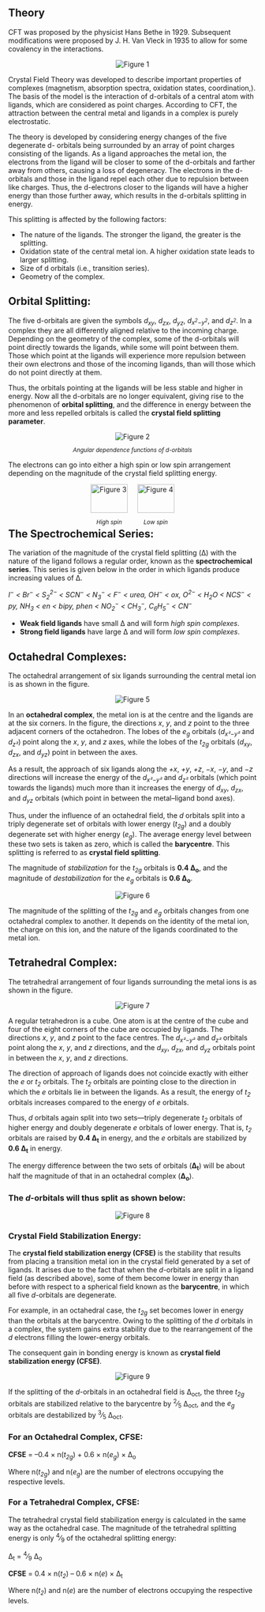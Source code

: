 ## Theory 

CFT was proposed by the physicist Hans Bethe in 1929. Subsequent modifications were proposed by J. H. Van Vleck in 1935 to allow for some  covalency in the interactions.


<div style="display: block; margin-left: auto; margin-right: auto; text-align: center; width: fit-content;"><img src="./images/figure1.jpg" alt="Figure 1" style="max-width: 600px; height: auto;"><p style="text-align: center; font-size: smaller; font-style: italic;"></p></div>



Crystal Field Theory was developed to describe important properties of complexes (magnetism, absorption spectra, oxidation states, coordination,). The basis of the model is the interaction of d-orbitals of a central atom with ligands, which are considered as point charges. According to CFT, the attraction between the central metal and ligands in a complex is purely electrostatic.

 

The theory is developed by considering energy changes of the five degenerate d- orbitals being surrounded by an array of point charges consisting of the ligands. As a ligand approaches the metal ion, the electrons from the ligand will be closer to some of the d-orbitals and farther away from others, causing a loss of degeneracy. The electrons in the d-orbitals and those in the ligand repel each other due to repulsion between like charges. Thus, the d-electrons closer to the ligands will have a higher energy than those further away, which results in the d-orbitals splitting in energy.


This splitting is affected by the following factors:

 

- The nature of the ligands. The stronger the ligand, the greater is the splitting.
- Oxidation state of the central metal ion. A higher oxidation state leads to larger splitting.
- Size of d orbitals (i.e., transition series).
- Geometry of the complex.

<h2>Orbital Splitting:</h2>

<p>
  The five d-orbitals are given the symbols <em>d<sub>xy</sub></em>, <em>d<sub>zx</sub></em>, 
  <em>d<sub>yz</sub></em>, <em>d<sub>x<sup>2</sup>−y<sup>2</sup></sub></em>, and 
  <em>d<sub>z<sup>2</sup></sub></em>. In a complex they are all differently aligned relative to the incoming charge. 
  Depending on the geometry of the complex, some of the d-orbitals will point directly towards the ligands, while some 
  will point between them. Those which point at the ligands will experience more repulsion between their own electrons 
  and those of the incoming ligands, than will those which do not point directly at them.
</p>

<p>
  Thus, the orbitals pointing at the ligands will be less stable and higher in energy. Now all the d-orbitals are no 
  longer equivalent, giving rise to the phenomenon of <strong>orbital splitting</strong>, and the difference in energy 
  between the more and less repelled orbitals is called the <strong>crystal field splitting parameter</strong>.
</p>

<div style="display: block; margin-left: auto; margin-right: auto; text-align: center; width: fit-content;"><img src="./images/figure2.jpg" alt="Figure 2" style="max-width: 600px; height: auto;"><p style="text-align: center; font-size: smaller; font-style: italic;">Angular dependence functions of d-orbitals</p></div>

The electrons can go into either a high spin or low spin arrangement depending on the magnitude of the crystal field splitting energy.


<div style="display: flex; justify-content: center; gap: 20px; flex-wrap: wrap; text-align: center;">
<div style="max-width: 600px;">
<img src="./images/figure3.jpg" alt="Figure 3" style="width: 100%; height: auto;">
<p style="font-size: smaller; font-style: italic;">High spin</p>
</div>
<div style="max-width: 600px;">
<img src="./images/figure4.jpg" alt="Figure 4" style="width: 100%; height: auto;">
<p style="font-size: smaller; font-style: italic;">Low spin</p>
</div>
</div>

<h2>The Spectrochemical Series:</h2>

<p>
  The variation of the magnitude of the crystal field splitting (Δ) with the nature of the ligand follows a regular order, 
  known as the <strong>spectrochemical series</strong>. This series is given below in the order in which ligands produce 
  increasing values of Δ.
</p>

<p>
  <em>I<sup>−</sup> &lt; Br<sup>−</sup> &lt; S<sub>2</sub><sup>2−</sup> &lt; SCN<sup>−</sup> &lt; N<sub>3</sub><sup>−</sup> &lt; 
  F<sup>−</sup> &lt; urea, OH<sup>−</sup> &lt; ox, O<sup>2−</sup> &lt; H<sub>2</sub>O &lt; NCS<sup>−</sup> &lt; py, NH<sub>3</sub> 
  &lt; en &lt; bipy, phen &lt; NO<sub>2</sub><sup>−</sup> &lt; CH<sub>3</sub><sup>−</sup>, C<sub>6</sub>H<sub>5</sub><sup>−</sup> 
  &lt; CN<sup>−</sup></em>
</p>

<ul>
  <li><strong>Weak field ligands</strong> have small Δ and will form <em>high spin complexes</em>.</li>
  <li><strong>Strong field ligands</strong> have large Δ and will form <em>low spin complexes</em>.</li>
</ul>

<h2>Octahedral Complexes:</h2>

<p>
  The octahedral arrangement of six ligands surrounding the central metal ion is as shown in the figure.
</p>

<div style="display: block; margin-left: auto; margin-right: auto; text-align: center; width: fit-content;"><img src="./images/figure5.jpg" alt="Figure 5" style="max-width: 400px; height: auto;"><p style="text-align: center; font-size: smaller; font-style: italic;"></p></div>

<p>
  In an <strong>octahedral complex</strong>, the metal ion is at the centre and the ligands are at the six corners. 
  In the figure, the directions <em>x</em>, <em>y</em>, and <em>z</em> point to the three adjacent corners of the 
  octahedron. The lobes of the <em>e<sub>g</sub></em> orbitals (<em>d<sub>x²−y²</sub></em> and 
  <em>d<sub>z²</sub></em>) point along the <em>x</em>, <em>y</em>, and <em>z</em> axes, while the lobes of the 
  <em>t<sub>2g</sub></em> orbitals (<em>d<sub>xy</sub></em>, <em>d<sub>zx</sub></em>, and <em>d<sub>yz</sub></em>) 
  point in between the axes.
</p>

<p>
  As a result, the approach of six ligands along the <em>+x</em>, <em>+y</em>, <em>+z</em>, <em>−x</em>, <em>−y</em>, 
  and <em>−z</em> directions will increase the energy of the <em>d<sub>x²−y²</sub></em> and 
  <em>d<sub>z²</sub></em> orbitals (which point towards the ligands) much more than it increases the energy of 
  <em>d<sub>xy</sub></em>, <em>d<sub>zx</sub></em>, and <em>d<sub>yz</sub></em> orbitals (which point in between 
  the metal–ligand bond axes).
</p>

<p>
  Thus, under the influence of an octahedral field, the <em>d</em> orbitals split into a triply degenerate set of orbitals 
  with lower energy (<em>t<sub>2g</sub></em>) and a doubly degenerate set with higher energy 
  (<em>e<sub>g</sub></em>). The average energy level between these two sets is taken as zero, which is called the 
  <strong>barycentre</strong>. This splitting is referred to as <strong>crystal field splitting</strong>.
</p>

<p>
  The magnitude of <em>stabilization</em> for the <em>t<sub>2g</sub></em> orbitals is <strong>0.4 Δ<sub>o</sub></strong>, 
  and the magnitude of <em>destabilization</em> for the <em>e<sub>g</sub></em> orbitals is 
  <strong>0.6 Δ<sub>o</sub></strong>.
</p>

<div style="display: block; margin-left: auto; margin-right: auto; text-align: center; width: fit-content;"><img src="./images/figure6.jpg" alt="Figure 6" style="max-width: 400px; height: auto;"><p style="text-align: center; font-size: smaller; font-style: italic;"></p></div>

<p>
  The magnitude of the splitting of the <em>t<sub>2g</sub></em> and <em>e<sub>g</sub></em> orbitals changes from one 
  octahedral complex to another. It depends on the identity of the metal ion, the charge on this ion, and the nature 
  of the ligands coordinated to the metal ion.
</p>

<h2>Tetrahedral Complex:</h2>

<p>
  The tetrahedral arrangement of four ligands surrounding the metal ions is as shown in the figure.
</p>

<div style="display: block; margin-left: auto; margin-right: auto; text-align: center; width: fit-content;"><img src="./images/figure7.jpg" alt="Figure 7" style="max-width: 400px; height: auto;"><p style="text-align: center; font-size: smaller; font-style: italic;"></p></div>


<p>
  A regular tetrahedron is a cube. One atom is at the centre of the cube and four of the eight corners of the cube are 
  occupied by ligands. The directions <em>x</em>, <em>y</em>, and <em>z</em> point to the face centres. The 
  <em>d<sub>x²−y²</sub></em> and <em>d<sub>z²</sub></em> orbitals point along the <em>x</em>, <em>y</em>, and 
  <em>z</em> directions, and the <em>d<sub>xy</sub></em>, <em>d<sub>zx</sub></em>, and <em>d<sub>yz</sub></em> orbitals 
  point in between the <em>x</em>, <em>y</em>, and <em>z</em> directions.
</p>

<p>
  The direction of approach of ligands does not coincide exactly with either the <em>e</em> or <em>t<sub>2</sub></em> 
  orbitals. The <em>t<sub>2</sub></em> orbitals are pointing close to the direction in which the <em>e</em> orbitals lie 
  in between the ligands. As a result, the energy of <em>t<sub>2</sub></em> orbitals increases compared to the energy 
  of <em>e</em> orbitals.
</p>

<p>
  Thus, <em>d</em> orbitals again split into two sets—triply degenerate <em>t<sub>2</sub></em> orbitals of higher energy 
  and doubly degenerate <em>e</em> orbitals of lower energy. That is, <em>t<sub>2</sub></em> orbitals are raised by 
  <strong>0.4 Δ<sub>t</sub></strong> in energy, and the <em>e</em> orbitals are stabilized by 
  <strong>0.6 Δ<sub>t</sub></strong> in energy.
</p>

<p>
  The energy difference between the two sets of orbitals (<strong>Δ<sub>t</sub></strong>) will be about half the 
  magnitude of that in an octahedral complex (<strong>Δ<sub>o</sub></strong>).
</p>


### The <em>d</em>-orbitals will thus split as shown below:


<div style="display: block; margin-left: auto; margin-right: auto; text-align: center; width: fit-content;"><img src="./images/figure8.jpg" alt="Figure 8" style="max-width: 400px; height: auto;"><p style="text-align: center; font-size: smaller; font-style: italic;"></p></div>

<h3>Crystal Field Stabilization Energy:</h3>

<p>
  The <strong>crystal field stabilization energy (CFSE)</strong> is the stability that results from placing a transition 
  metal ion in the crystal field generated by a set of ligands. It arises due to the fact that when the 
  <em>d</em>-orbitals are split in a ligand field (as described above), some of them become lower in energy than before 
  with respect to a spherical field known as the <strong>barycentre</strong>, in which all five 
  <em>d</em>-orbitals are degenerate.
</p>

<p>
  For example, in an octahedral case, the <em>t<sub>2g</sub></em> set becomes lower in energy than the orbitals at the 
  barycentre. Owing to the splitting of the <em>d</em> orbitals in a complex, the system gains extra stability due to 
  the rearrangement of the <em>d</em> electrons filling the lower-energy orbitals.
</p>

<p>
  The consequent gain in bonding energy is known as <strong>crystal field stabilization energy (CFSE)</strong>.
</p>

<div style="display: block; margin-left: auto; margin-right: auto; text-align: center; width: fit-content;"><img src="./images/figure9.jpg" alt="Figure 9" style="max-width: 400px; height: auto;"><p style="text-align: center; font-size: smaller; font-style: italic;"></p></div>

<p>
  If the splitting of the <em>d</em>-orbitals in an octahedral field is Δ<sub>oct</sub>, the three 
  <em>t<sub>2g</sub></em> orbitals are stabilized relative to the barycentre by 
  <sup>2</sup>&frasl;<sub>5</sub> Δ<sub>oct</sub>, and the <em>e<sub>g</sub></em> orbitals are destabilized 
  by <sup>3</sup>&frasl;<sub>5</sub> Δ<sub>oct</sub>.
</p>

<h3>For an Octahedral Complex, CFSE:</h3>

<p>
  <strong>CFSE</strong> = –0.4 × n(<em>t<sub>2g</sub></em>) + 0.6 × n(<em>e<sub>g</sub></em>) × Δ<sub>o</sub>
</p>

<p>
  Where n(<em>t<sub>2g</sub></em>) and n(<em>e<sub>g</sub></em>) are the number of electrons occupying the respective levels.
</p>

<h3>For a Tetrahedral Complex, CFSE:</h3>

<p>
  The tetrahedral crystal field stabilization energy is calculated in the same way as the octahedral case. The magnitude 
  of the tetrahedral splitting energy is only <sup>4</sup>&frasl;<sub>9</sub> of the octahedral splitting energy:
</p>

<p>
  Δ<sub>t</sub> = <sup>4</sup>&frasl;<sub>9</sub> Δ<sub>o</sub>
</p>

<p>
  <strong>CFSE</strong> = 0.4 × n(<em>t<sub>2</sub></em>) – 0.6 × n(<em>e</em>) × Δ<sub>t</sub>
</p>

<p>
  Where n(<em>t<sub>2</sub></em>) and n(<em>e</em>) are the number of electrons occupying the respective levels.
</p>



